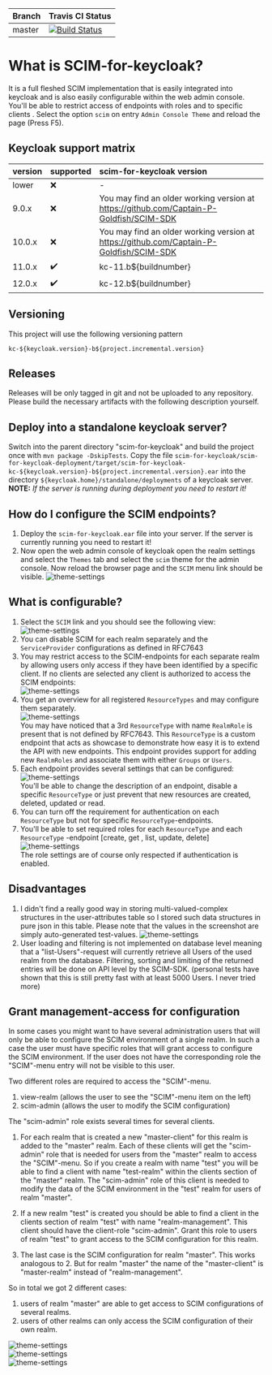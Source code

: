 |  Branch | Travis CI Status |
| :------ | :--------------- | 
| master  | [![Build Status](https://travis-ci.com/Captain-P-Goldfish/scim-for-keycloak.svg?branch=master)](https://travis-ci.com/Captain-P-Goldfish/scim-for-keycloak)

# What is SCIM-for-keycloak?

It is a full fleshed SCIM implementation that is easily integrated into keycloak and is also easily configurable within
the web admin console. You'll be able to restrict access of endpoints with roles and to specific clients . Select the
option `scim` on entry `Admin Console Theme` and reload the page (Press F5).

## Keycloak support matrix

|  version | supported          | scim-for-keycloak version  |
| :------- | :----------------- | :------------------------- |
| lower    | :x:                | -                          |
| 9.0.x    | :x:                | You may find an older working version at https://github.com/Captain-P-Goldfish/SCIM-SDK |     
| 10.0.x   | :x:                | You may find an older working version at https://github.com/Captain-P-Goldfish/SCIM-SDK |     
| 11.0.x   | :heavy_check_mark: | kc-11.b${buildnumber}      |     
| 12.0.x   | :heavy_check_mark: | kc-12.b${buildnumber}      |     

## Versioning

This project will use the following versioning pattern

```kc-${keycloak.version}-b${project.incremental.version}```

## Releases

Releases will be only tagged in git and not be uploaded to any repository. Please build the necessary artifacts with the
following description yourself.

## Deploy into a standalone keycloak server?

Switch into the parent directory "scim-for-keycloak" and build the project once with `mvn package -DskipTests`. Copy the
file `scim-for-keycloak/scim-for-keycloak-deployment/target/scim-for-keycloak-kc-${keycloak.version}-b${project.incremental.version}.ear`
into the directory `${keycloak.home}/standalone/deployments` of a keycloak server.  
**NOTE:** *If the server is running during deployment you need to restart it!*

## How do I configure the SCIM endpoints?

1. Deploy the `scim-for-keycloak.ear` file into your server. If the server is currently running you need to restart it!
2. Now open the web admin console of keycloak open the realm settings and select the `Themes` tab and select the `scim`
   theme for the admin console. Now reload the browser page and the `SCIM` menu link should be visible.
   ![theme-settings](images/theme-setting.png)

## What is configurable?

1. Select the `SCIM` link and you should see the following view:   
   ![theme-settings](images/service-provider-config.png)
2. You can disable SCIM for each realm separately and the `ServiceProvider` configurations as defined in RFC7643
3. You may restrict access to the SCIM-endpoints for each separate realm by allowing users only access if they have been
   identified by a specific client. If no clients are selected any client is authorized to access the SCIM endpoints:  
   ![theme-settings](images/service-provider-auth-config.png)
4. You get an overview for all registered `ResourceTypes` and may configure them separately.  
   ![theme-settings](images/resource-type-overview.png)  
   You may have noticed that a 3rd `ResourceType` with name `RealmRole` is present that is not defined by RFC7643. This
   `ResourceType` is a custom endpoint that acts as showcase to demonstrate how easy it is to extend the API with new
   endpoints. This endpoint provides support for adding new `RealmRoles` and associate them with either `Groups` or
   `Users`.
5. Each endpoint provides several settings that can be configured:  
   ![theme-settings](images/resource-type-config.png)  
   You'll be able to change the description of an endpoint, disable a specific `ResourceType` or just prevent that new
   resources are created, deleted, updated or read.
6. You can turn off the requirement for authentication on each `ResourceType` but not for specific
   `ResourceType`-endpoints.
7. You'll be able to set required roles for each `ResourceType` and each `ResourceType`
   -endpoint [create, get , list, update, delete]  
   ![theme-settings](images/resource-type-auth-config.png)  
   The role settings are of course only respected if authentication is enabled.

## Disadvantages

1. I didn't find a really good way in storing multi-valued-complex structures in the user-attributes table so I stored
   such data structures in pure json in this table. Please note that the values in the screenshot are simply
   auto-generated test-values.
   ![theme-settings](images/user-storage.png)
2. User loading and filtering is not implemented on database level meaning that a "list-Users"-request will currently
   retrieve all Users of the used realm from the database. Filtering, sorting and limiting of the returned entries will
   be done on API level by the SCIM-SDK. (personal tests have shown that this is still pretty fast with at least 5000
   Users. I never tried more)

## Grant management-access for configuration

In some cases you might want to have several administration users that will only be able to configure the SCIM
environment of a single realm. In such a case the user must have specific roles that will grant access to configure the
SCIM environment. If the user does not have the corresponding role the "SCIM"-menu entry will not be visible to this
user.

Two different roles are required to access the "SCIM"-menu.

1. view-realm (allows the user to see the "SCIM"-menu item on the left)
2. scim-admin (allows the user to modify the SCIM configuration)

The "scim-admin" role exists several times for several clients.

1. For each realm that is created a new "master-client" for this realm is added to the "master" realm. Each of these
   clients will get the "scim-admin" role that is needed for users from the "master" realm to access the "SCIM"-menu. So
   if you create a realm with name "test" you will be able to find a client with name "test-realm" within the clients
   section of the "master" realm. The "scim-admin" role of this client is needed to modify the data of the SCIM
   environment in the "test" realm for users of realm "master".

2. If a new realm "test" is created you should be able to find a client in the clients section of realm "test" with name
   "realm-management". This client should have the client-role "scim-admin". Grant this role to users of realm
   "test" to grant access to the SCIM configuration for this realm.

3. The last case is the SCIM configuration for realm "master". This works analogous to 2. But for realm "master" the
   name of the "master-client" is "master-realm" instead of "realm-management".

So in total we got 2 different cases:

1. users of realm "master" are able to get access to SCIM configurations of several realms.
2. users of other realms can only access the SCIM configuration of their own realm.

![theme-settings](images/scim-access-from-master-realm-to-master.png)  
![theme-settings](images/scim-access-for-realm-test.png)  
![theme-settings](images/scim-access-from-test-realm-to-test.png)  
